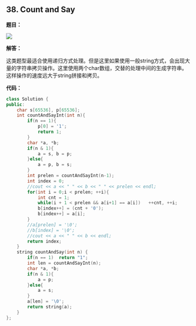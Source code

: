 ## 38. Count and Say

**题目：**

![](http://p9zl5r4hu.bkt.clouddn.com/2018-11-01leet_38.png)

**解答：**

这类题型最适合使用递归方式处理。但是这里如果使用一般string方式，会出现大量的字符串拷贝操作。这里使用两个char数组，交替的处理中间的生成字符串。这样操作的速度远大于string拼接和拷贝。

**代码：**

```cpp
class Solution {
public:
    char s[65536], p[65536];
    int countAndSayInt(int n){
        if(n == 1){
            p[0] = '1';
            return 1;
        }
        char *a, *b;
        if(n & 1){
            a = s, b = p;
        }else{
            a = p, b = s;
        }
        int prelen = countAndSayInt(n-1);
        int index = 0;
        //cout << a << " " << b << " " << prelen << endl;
        for(int i = 0;i < prelen; ++i){
            int cnt = 1;
            while(i + 1 < prelen && a[i+1] == a[i])   ++cnt, ++i;
            b[index++] = (cnt + '0');
            b[index++] = a[i];
        }
        //a[prelen] = '\0';
        //b[index] = '\0';
        //cout << a << " " << b << endl;
        return index;
    }
    string countAndSay(int n) {
        if(n == 1)  return "1";
        int len = countAndSayInt(n);
        char *a, *b;
        if(n & 1){
            a = p;
        }else{
            a = s;
        }
        a[len] = '\0';
        return string(a);
    }
};
```

